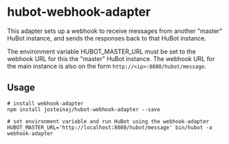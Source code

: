 hubot-webhook-adapter
=====================

This adapter sets up a webhook to receive messages from another "master" HuBot instance,
and sends the responses back to that HuBot instance.

The environment variable HUBOT_MASTER_URL must be set to the webhook URL for this the "master" HuBot instance.
The webhook URL for the main instance is also on the form `http://<ip>:8080/hubot/message`.

## Usage

```shell
# install webhook-adapter
npm install josteinaj/hubot-webhook-adapter --save

# set environment variable and run HuBot using the webhook-adapter
HUBOT_MASTER_URL='http://localhost:8080/hubot/message' bin/hubot -a webhook-adapter
```
